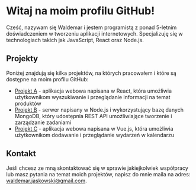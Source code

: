 # Witaj na moim profilu GitHub!

Cześć, nazywam się Waldemar i jestem programistą z ponad 5-letnim doświadczeniem w tworzeniu aplikacji internetowych. Specjalizuję się w technologiach takich jak JavaScript, React oraz Node.js.

## Projekty

Poniżej znajdują się kilka projektów, na których pracowałem i które są dostępne na moim profilu GitHub:

- [Projekt A](https://github.com/waldJaskow/projekt-a) - aplikacja webowa napisana w React, która umożliwia użytkownikom wyszukiwanie i przeglądanie informacji na temat produktów
- [Projekt B](https://github.com/waldJaskow/projekt-b) - serwer napisany w Node.js i wykorzystujący bazę danych MongoDB, który udostępnia REST API umożliwiające tworzenie i zarządzanie zadaniami
- [Projekt C](https://github.com/waldJaskow/projekt-c) - aplikacja webowa napisana w Vue.js, która umożliwia użytkownikom dodawanie i przeglądanie wydarzeń w kalendarzu

## Kontakt

Jeśli chcesz ze mną skontaktować się w sprawie jakiejkolwiek współpracy lub masz pytania na temat moich projektów, napisz do mnie maila na adres: [waldemar.jaskowski@gmail.com](mailto:waldemar.jaskowski@gmail.com).

